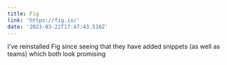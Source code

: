 ```yaml
---
title: Fig
link: 'https://fig.io/'
date: '2023-03-22T17:47:43.516Z'
---
```


﻿I've reinstalled Fig since seeing that they have added snippets (as well as teams) which both look promising&#x20;
